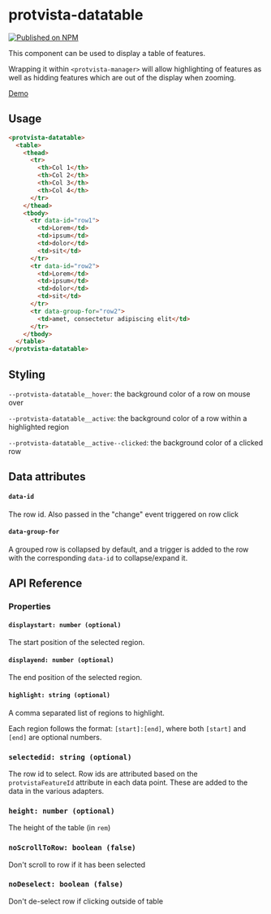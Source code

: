 # protvista-datatable

[![Published on NPM](https://img.shields.io/npm/v/protvista-datatable.svg)](https://www.npmjs.com/package/protvista-datatable)

This component can be used to display a table of features.

Wrapping it within `<protvista-manager>` will allow highlighting of features as well as hidding features which are out of the display when zooming.

[Demo](https://ebi-webcomponents.github.io/nightingale/#/datatable)

## Usage

```html
<protvista-datatable>
  <table>
    <thead>
      <tr>
        <th>Col 1</th>
        <th>Col 2</th>
        <th>Col 3</th>
        <th>Col 4</th>
      </tr>
    </thead>
    <tbody>
      <tr data-id="row1">
        <td>Lorem</td>
        <td>ipsum</td>
        <td>dolor</td>
        <td>sit</td>
      </tr>
      <tr data-id="row2">
        <td>Lorem</td>
        <td>ipsum</td>
        <td>dolor</td>
        <td>sit</td>
      </tr>
      <tr data-group-for="row2">
        <td>amet, consectetur adipiscing elit</td>
      </tr>
    </tbody>
  </table>
</protvista-datatable>
```

## Styling

`--protvista-datatable__hover`: the background color of a row on mouse over

`--protvista-datatable__active`: the background color of a row within a highlighted region

`--protvista-datatable__active--clicked`: the background color of a clicked row

## Data attributes

#### `data-id`

The row id. Also passed in the "change" event triggered on row click

#### `data-group-for`

A grouped row is collapsed by default, and a trigger is added to the row with the corresponding `data-id` to collapse/expand it.

## API Reference

### Properties

#### `displaystart: number (optional)`

The start position of the selected region.

#### `displayend: number (optional)`

The end position of the selected region.

#### `highlight: string (optional)`

A comma separated list of regions to highlight.

Each region follows the format: `[start]:[end]`, where both `[start]` and `[end]` are optional numbers.

### `selectedid: string (optional)`

The row id to select. Row ids are attributed based on the `protvistaFeatureId` attribute in each data point. These are added to the data in the various adapters.

### `height: number (optional)`

The height of the table (in `rem`)

### `noScrollToRow: boolean (false)`

Don't scroll to row if it has been selected

### `noDeselect: boolean (false)`

Don't de-select row if clicking outside of table
